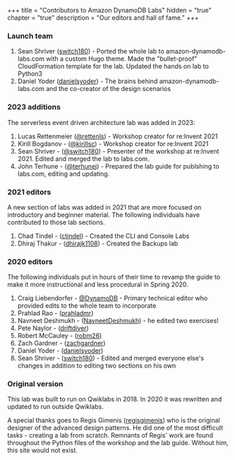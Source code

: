 +++
title = "Contributors to Amazon DynamoDB Labs"
hidden = "true"
chapter = "true"
description = "Our editors and hall of fame."
+++



### Launch team

1. Sean Shriver ([switch180](https://github.com/switch180)) - Ported the whole lab to amazon-dynamodb-labs.com with a custom Hugo theme. Made the "bullet-proof" CloudFormation template for the lab. Updated the hands on lab to Python3
1. Daniel Yoder ([danielsyoder](https://github.com/danielsyoder)) - The brains behind amazon-dynamodb-labs.com and the co-creator of the design scenarios

### 2023 additions

The serverless event driven architecture lab was added in 2023:

1. Lucas Rettenmeier ([@rettenls](https://github.com/rettenls)) - Workshop creator for re:Invent 2021
1. Kirill Bogdanov - ([@kirillsc](https://github.com/kirillsc)) - Workshop creator for re:Invent 2021
1. Sean Shriver - ([@switch180](https://github.com/switch180)) - Presenter of the workshop at re:Invent 2021. Edited and merged the lab to labs.com.
1. John Terhune - ([@terhunej](https://github.com/dhirajk1108)) - Prepared the lab guide for publshing to labs.com, editing and updating.



### 2021 editors

A new section of labs was added in 2021 that are more focused on introductory and beginner material.  The following individuals have contributed to those lab sections.

1. Chad Tindel - ([ctindel](https://github.com/ctindel)) - Created the CLI and Console Labs
1. Dhiraj Thakur - ([dhirajk1108](https://github.com/dhirajk1108)) - Created the Backups lab

### 2020 editors

The following individuals put in hours of their time to revamp the guide to make it more instructional and less procedural in Spring 2020.

1. Craig Liebendorfer - [@DynamoDB](https://twitter.com/DynamoDB) - Primary technical editor who provided edits to the whole team to incorporate
1. Prahlad Rao - ([prahladmr](https://github.com/prahladmr))
1. Navneet Deshmukh - ([NavneetDeshmukh](https://github.com/NavneetDeshmukh)) - he edited two exercises!
1. Pete Naylor - ([driftdiver](https://github.com/driftdiver))
1. Robert McCauley - ([robm26](https://github.com/robm26))
1. Zach Gardner - ([zachgardner](https://github.com/zachgardner))
1. Daniel Yoder - ([danielsyoder](https://github.com/danielsyoder))
1. Sean Shriver - ([switch180](https://github.com/switch180)) - Edited and merged everyone else's changes in addition to editing two sections on his own

### Original version

This lab was built to run on Qwiklabs in 2018. In 2020 it was rewritten and updated to run outside Qwiklabs.

A special thanks goes to Regis Gimenis ([regisgimenis](https://github.com/regisgimenis)) who is the original designer of the advanced design patterns. He did one of the most difficult tasks - creating a lab from scratch. Remnants of Regis' work are found throughout the Python files of the workshop and the lab guide. Without him, this site would not exist.
